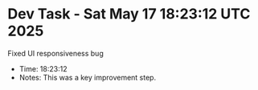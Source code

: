 # Dev Task - Sat May 17 18:23:12 UTC 2025
Fixed UI responsiveness bug
- Time: 18:23:12
- Notes: This was a key improvement step.
